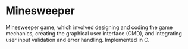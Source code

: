 # Minesweeper
Minesweeper game, which involved designing and coding the game mechanics, creating the graphical user interface (CMD), and integrating user input validation and error handling.
Implemented in C.
